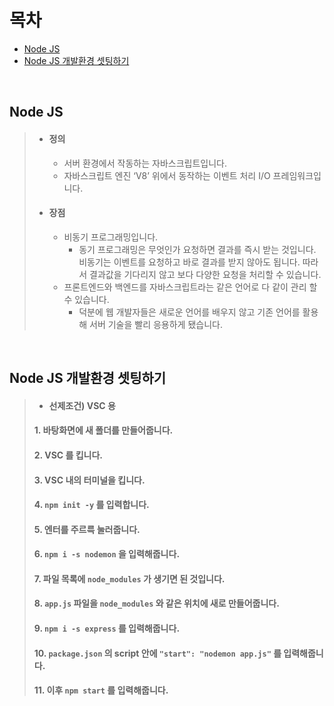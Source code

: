 # 목차
- [Node JS](#node-js)
- [Node JS 개발환경 셋팅하기](#node-js--)

<br>

## Node JS
> - #### 정의
>   - 서버 환경에서 작동하는 자바스크립트입니다.
>   - 자바스크립트 엔진 ‘V8’ 위에서 동작하는 이벤트 처리 I/O 프레임워크입니다.
> - #### 장점
>   - 비동기 프로그래밍입니다. 
>       - 동기 프로그래밍은 무엇인가 요청하면 결과를 즉시 받는 것입니다.
>       비동기는 이벤트를 요청하고 바로 결과를 받지 않아도 됩니다. 
>       따라서 결과값을 기다리지 않고 보다 다양한 요청을 처리할 수 있습니다.
>   - 프론트엔드와 백엔드를 자바스크립트라는 같은 언어로 다 같이 관리 할 수 있습니다.
>       - 덕분에 웹 개발자들은 새로운 언어를 배우지 않고 기존 언어를 활용해 서버 기술을 빨리
>       응용하게 됐습니다.

<br>

## Node JS 개발환경 셋팅하기
> - #### 선제조건) VSC 용
> #### 1. 바탕화면에 새 폴더를 만들어줍니다.
> #### 2. VSC 를 킵니다.
> #### 3. VSC 내의 터미널을 킵니다.
> #### 4. `npm init -y` 를 입력합니다.
> #### 5. 엔터를 주르륵 눌러줍니다.
> #### 6. `npm i -s nodemon` 을 입력해줍니다.
> #### 7. 파일 목록에 `node_modules` 가 생기면 된 것입니다.
> #### 8. `app.js` 파일을 `node_modules` 와 같은 위치에 새로 만들어줍니다.
> #### 9. `npm i -s express` 를 입력해줍니다.
> #### 10. `package.json` 의 script 안에 `"start": "nodemon app.js"` 를 입력해줍니다.
> #### 11. 이후 `npm start` 를 입력해줍니다.
